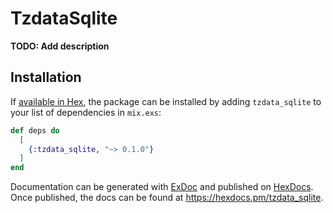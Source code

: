 # TzdataSqlite

**TODO: Add description**

## Installation

If [available in Hex](https://hex.pm/docs/publish), the package can be installed
by adding `tzdata_sqlite` to your list of dependencies in `mix.exs`:

```elixir
def deps do
  [
    {:tzdata_sqlite, "~> 0.1.0"}
  ]
end
```

Documentation can be generated with [ExDoc](https://github.com/elixir-lang/ex_doc)
and published on [HexDocs](https://hexdocs.pm). Once published, the docs can
be found at <https://hexdocs.pm/tzdata_sqlite>.

